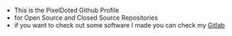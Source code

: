 - This is the PixelDoted Github Profile 
- for Open Source and Closed Source Repositories
- if you want to check out some software I made you can check my [Gitlab](https://gitlab.com/PixelDoted)
